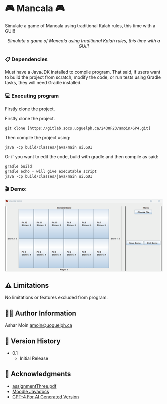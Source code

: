 # 🎮 Mancala 🎮
Simulate a game of Mancala using traditional Kalah rules, this time with a GUI!!

<p align="center"><em>Simulate a game of Mancala using traditional Kalah rules, this time with a GUI!!</em></p>

### 📋 Dependencies
Must have a JavaJDK installed to compile program. 
That said, if users want to build the project from scratch, modify the code, or run tests using Gradle tasks, they will need Gradle installed.

### 💻 Executing program
Firstly clone the project.

Firstly clone the project.
```
git clone [https://gitlab.socs.uoguelph.ca/2430F23/amoin/GP4.git]
```
Then compile the project using:
```
java -cp build/classes/java/main ui.GUI
```
Or if you want to edit the code, build with gradle and then compile as said: 
```
gradle build
gradle echo - will give executable script
java -cp build/classes/java/main ui.GUI
```
### 🎬 Demo:
![Mancala Demo Video](./MancalaDemo.gif)

## ⚠️ Limitations
No limitations or features excluded from program.

## 👨‍💻 Author Information
Ashar Moin
amoin@uoguelph.ca

## 📝 Version History
* 0.1
    * Initial Release

## 🙏 Acknowledgments
* [assignmentThree.pdf](https://moodle.socs.uoguelph.ca/pluginfile.php/67802/mod_assign/introattachment/0/assignmentThree.pdf?forcedownload=1)
* [Moodle Javadocs](https://moodle.socs.uoguelph.ca/pluginfile.php/67801/mod_assign/intro/javadocs.zip)
* [GPT-4 For AI Generated Version](https://chat.openai.com/)


